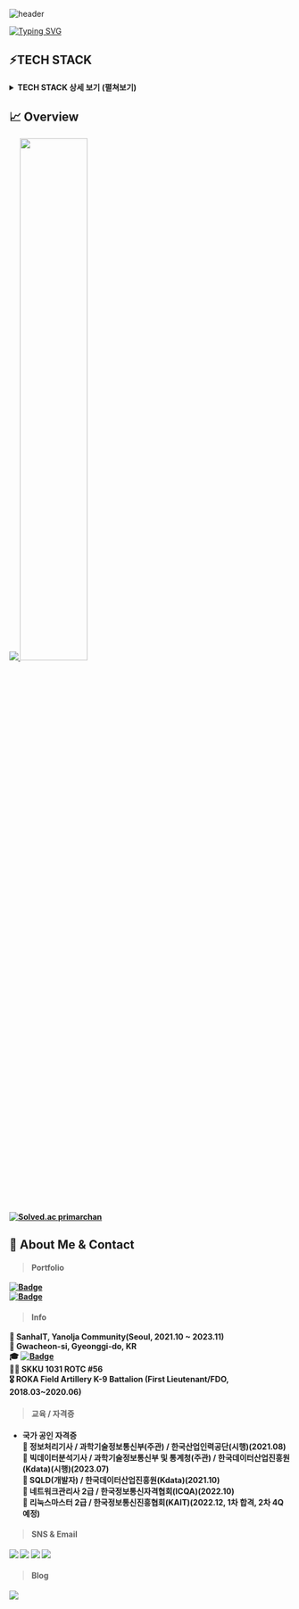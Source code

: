 ![header](https://capsule-render.vercel.app/api?type=waving&color=0:EEFF00,100:a82da8&fontColor=ffffff&height=200&section=header&text=Tae%20Gyun%20An&render&fontSize=70&fontAlign=70&fontAlignY=30&desc=primarchan&descAlign=85&descAlignY=50)

[![Typing SVG](https://readme-typing-svg.herokuapp.com/?color=f0f6fc&lines=3년차+백엔드+개발자+안태균입니다😃&font=Nanum+Pen+Script&size=30)](https://git.io/typing-svg) 
  
<h2><b>⚡TECH STACK</b></h2>  

<details>
<summary><b>TECH STACK 상세 보기 (펼쳐보기)</b></summary>
<div markdown="1">

> ##### Back-End
<img src="https://img.shields.io/badge/Java-007396?style=plastic&logo=java&logoColor=white"/></a>
<img src="https://img.shields.io/badge/Kotlin-7F52FF?style=plastic&logo=Kotlin&logoColor=white"/></a>
<img src="https://img.shields.io/badge/Spring-6DB33F?style=plastic&logo=Spring&logoColor=white"/></a>
<img src="https://img.shields.io/badge/Spring%20Boot-6DB33F?style=plastic&logo=Spring%20Boot&logoColor=white"/></a>
<img src="https://img.shields.io/badge/Node.js-339933?style=plastic&logo=Node.js&logoColor=white"/></a>
<img src="https://img.shields.io/badge/Express.js-000000?style=plastic&logo=Express&logoColor=white"/></a>  

> ##### Front-end
<img src="https://img.shields.io/badge/React-61DAFB?style=plastic&logo=React&logoColor=white"/></a>
<img src="https://img.shields.io/badge/Next.js-000000?style=plastic&logo=Next.js&logoColor=white"/></a>
<img src="https://img.shields.io/badge/Expo-000020?style=plastic&logo=Expo&logoColor=white"/></a>
<img src="https://img.shields.io/badge/Vue.js-4FC08D?style=plastic&logo=Vue.js&logoColor=white"/></a>
<img src="https://img.shields.io/badge/Nuxt.js-00DC82?style=plastic&logo=Nuxt.js&logoColor=white"/></a>
<img src="https://img.shields.io/badge/TypeScript-3178C6?style=plastic&logo=TypeScript&logoColor=white"/></a>
<img src="https://img.shields.io/badge/JavaScript-F7DF1E?style=plastic&logo=JavaScript&logoColor=white"/></a>
<img src="https://img.shields.io/badge/Markdown-000000?style=plastic&logo=Markdown&logoColor=white"/></a>

> ##### Database
<img src="https://img.shields.io/badge/Oracle-F80000?style=plastic&logo=Oracle&logoColor=white"/></a> 
<img src="https://img.shields.io/badge/PostgreSQL-4169E1?style=plastic&logo=PostgreSQL&logoColor=white"/></a>
<img src="https://img.shields.io/badge/MySQL-4479A1?style=plastic&logo=MySQL&logoColor=white"/></a>
<img src="https://img.shields.io/badge/MariaDB-003545?style=plastic&logo=MariaDB&logoColor=white"/></a>
<img src="https://img.shields.io/badge/MongoDB-47A248?style=plastic&logo=MongoDB&logoColor=white"/></a>
<img src="https://img.shields.io/badge/Redis-DC382D?style=plastic&logo=Redis&logoColor=white"/></a>
<img src="https://img.shields.io/badge/Apache%20Kafka-231F20?style=plastic&logo=Apache%20Kafka&logoColor=white"/></a>
<img src="https://img.shields.io/badge/Elasticsearch-005571?style=plastic&logo=Elasticsearch&logoColor=white"/></a>  

> ##### Version Control  
<img src="https://img.shields.io/badge/Git-F05032?style=plastic&logo=Git&logoColor=white"/></a>
<img src="https://img.shields.io/badge/GitHub-181717?style=plastic&logo=GitHub&logoColor=white"/></a>
<img src="https://img.shields.io/badge/GitLab-FCA121?style=plastic&logo=GitLab&logoColor=white"/></a>

> ##### Infra / Server  
<img src="https://img.shields.io/badge/Amazon%20AWS-232F3E?style=plastic&logo=Amazon%20AWS&logoColor=white"/></a>
<img src="https://img.shields.io/badge/Linux-FCC624?style=plastic&logo=Linux&logoColor=white"/></a>
<img src="https://img.shields.io/badge/Docker-2496ED?style=plastic&logo=Docker&logoColor=white"/></a>
<img src="https://img.shields.io/badge/Jenkins-D24939?style=plastic&logo=Jenkins&logoColor=white"/></a>
<img src="https://img.shields.io/badge/Github%20Actions-2088FF?style=plastic&logo=Github%20Actions&logoColor=white"/></a>
<img src="https://img.shields.io/badge/Vim-019733?style=plastic&logo=Vim&logoColor=white"/></a>  

> ##### Big Data 
<img src="https://img.shields.io/badge/Python-3776AB?style=plastic&logo=Python&logoColor=white"/></a>
<img src="https://img.shields.io/badge/Pandas-150458?style=plastic&logo=Pandas&logoColor=white"/></a>
<img src="https://img.shields.io/badge/Numpy-013243?style=plastic&logo=Numpy&logoColor=white"/></a>
<img src="https://img.shields.io/badge/Jupyter-F37626?style=plastic&logo=Jupyter&logoColor=white"/></a>  

> ##### OS
<img src="https://img.shields.io/badge/macOS-000000?style=plastic&logo=macOS&logoColor=white"/></a>
<img src="https://img.shields.io/badge/Windows-0078D6?style=plastic&logo=Windows&logoColor=white"/></a>
<img src="https://img.shields.io/badge/iOS-000000?style=plastic&logo=iOS&logoColor=white"/></a>
<img src="https://img.shields.io/badge/Android-3DDC84?style=plastic&logo=Android&logoColor=white"/></a>  

> ##### IDE
<img src="https://img.shields.io/badge/IntelliJ%20IDEA-000000?style=plastic&logo=IntelliJ%20IDEA&logoColor=white"/></a>
<img src="https://img.shields.io/badge/Visual%20Studio%20Code-007ACC?style=plastic&logo=Visual%20Studio%20Code&logoColor=white"/></a>
<img src="https://img.shields.io/badge/Xcode-147EFB?style=plastic&logo=Xcode&logoColor=white"/></a>
<img src="https://img.shields.io/badge/Eclipse%20IDE-2C2255?style=plastic&logo=Eclipse%20IDE&logoColor=white"/></a>
<img src="https://img.shields.io/badge/Atom-66595C?style=plastic&logo=Atom&logoColor=white"/></a>  

> ##### Collaboration Tools
<img src="https://img.shields.io/badge/Slack-4A154B?style=plastic&logo=Slack&logoColor=white"/></a>
<img src="https://img.shields.io/badge/Jira-0052CC?style=plastic&logo=Jira&logoColor=white"/></a>
<img src="https://img.shields.io/badge/Confluence-172B4D?style=plastic&logo=Confluence&logoColor=white"/></a>
<img src="https://img.shields.io/badge/Atlassian-0052CC?style=plastic&logo=Atlassian&logoColor=white"/></a>
<img src="https://img.shields.io/badge/Swagger-85EA2D?style=plastic&logo=Swagger&logoColor=white"/></a>  

</div>
</details>

<h2><b>📈 Overview<b></h2>  

<a href="s">
  <img src="https://github-readme-stats.vercel.app/api/top-langs/?username=primarchan&layout=compact&theme=radical&hide=html,css,jupyter%20notebook" />
</a>

<a href="s">
  <img src="https://github-readme-stats.vercel.app/api?username=primarchan&theme=radical&show_icons=true" width="49%" />
</a>
  
[![Solved.ac primarchan](http://mazassumnida.wtf/api/generate_badge?boj=primarchan)](https://solved.ac/primarchan)  

<h2><b>💬 About Me & Contact</b></h2>  
  
> #### Portfolio  
<a href="https://github.com/primarchan/portfolio">![Badge](https://img.shields.io/badge/Portfolio-2021~2022-skyblue.svg?style(plastic))</a>  
<a href="#">![Badge](https://img.shields.io/badge/Portfolio-2022~2023-skyblue.svg?style(plastic))</a>
  
> #### Info  
🏦 SanhaIT, Yanolja Community(Seoul, 2021.10 ~ 2023.11)  
🏡 Gwacheon-si, Gyeonggi-do, KR  
🎓 <a href="https://www.skku.edu/skku/index.do">![Badge](https://img.shields.io/badge/Sungkyunkwan%20Univ.-2014~2018-green.svg?style(plastic))</a>  
👨‍✈️ SKKU 1031 ROTC #56  
🎖 ROKA Field Artillery K-9 Battalion (First Lieutenant/FDO, 2018.03~2020.06)  

> #### 교육 / 자격증
- 국가 공인 자격증  
  📌 정보처리기사 / 과학기술정보통신부(주관) / 한국산업인력공단(시행)(2021.08)  
  📌 빅데이터분석기사 / 과학기술정보통신부 및 통계청(주관) / 한국데이터산업진흥원(Kdata)(시행)(2023.07)  
  📌 SQLD(개발자) / 한국데이터산업진흥원(Kdata)(2021.10)   
  📌 네트워크관리사 2급 / 한국정보통신자격협회(ICQA)(2022.10)  
  📌 리눅스마스터 2급 / 한국정보통신진흥협회(KAIT)(2022.12, 1차 합격, 2차 4Q 예정)  
  <!-- -📖 ADsP(데이터분석준전문가) / 한국데이터산업진흥원(Kdata)(2023 4Q 예정)  -->
<!-- - 민간 사설 자격증  -->
  <!-- 📖 AWS CLF(Cloud Practitioner Foundational) / Amazon Web Services(2023 3Q 예정)  -->
  <!-- 📖 AWS SAA(Solutions Architect Associate) / Amazon Web Services(2023 4Q 예정)  -->
  <!-- 📖 AWS DVA(Developer Associate) / Amazon Web Services  -->
  <!-- 📖 AWS SAP(SysOps Administrator Associate) / Amazon Web Services  -->
  
> #### SNS & Email
<a href="https://www.instagram.com/dev.primarchan"><img src="https://img.shields.io/badge/Instagram-E4405F?style=plastic&logo=Instagram&logoColor=white"/></a>
<a href="https://www.facebook.com/primarchan"><img src="https://img.shields.io/badge/Facebook-1877F2?style=plastic&logo=Facebook&logoColor=white"/></a>
<img src="https://img.shields.io/badge/Twitter-20C997?style=plastic&logo=Twitter&logoColor=white"/></a>
<img src="https://img.shields.io/badge/Gmail-EA4335?style=plastic&logo=Gmail&logoColor=white"/></a>

> #### Blog
<img src="https://img.shields.io/badge/Velog-1DA1F2?style=plastic&logo=Velog&logoColor=white"/></a>
